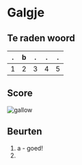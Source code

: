 # Galgje

## Te raden woord

|.|b|.|.|.|
|-|-|-|-|-|
|1|2|3|4|5|

## Score
![gallow](./images/2.png)

## Beurten
1. a - goed!
2. 